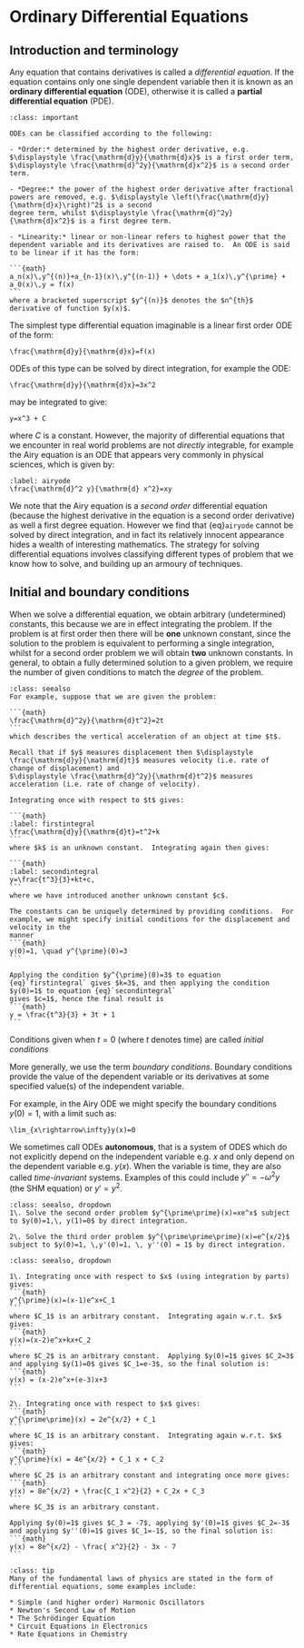 # Ordinary Differential Equations

## Introduction and terminology

Any equation that contains derivatives is called a *differential equation*. If the equation contains only one single dependent variable then it is 
known as an **ordinary differential equation** (ODE), otherwise it is called a **partial differential equation** (PDE).

````{admonition} Classifying ODEs
:class: important

ODEs can be classified according to the following:

- *Order:* determined by the highest order derivative, e.g. $\displaystyle \frac{\mathrm{d}y}{\mathrm{d}x}$ is a first order term, 
$\displaystyle \frac{\mathrm{d}^2y}{\mathrm{d}x^2}$ is a second order term.

- *Degree:* the power of the highest order derivative after fractional powers are removed, e.g. $\displaystyle \left(\frac{\mathrm{d}y}{\mathrm{d}x}\right)^2$ is a second 
degree term, whilst $\displaystyle \frac{\mathrm{d}^2y}{\mathrm{d}x^2}$ is a first degree term.

- *Linearity:* linear or non-linear refers to highest power that the dependent variable and its derivatives are raised to.  An ODE is said to be linear if it has the form:

```{math}
a_n(x)\,y^{(n)}+a_{n-1}(x)\,y^{(n-1)} + \dots + a_1(x)\,y^{\prime} + a_0(x)\,y = f(x)
```
where a bracketed superscript $y^{(n)}$ denotes the $n^{th}$ derivative of function $y(x)$.

````

The simplest type differential equation imaginable is a linear first order ODE of the form:

```{math}
\frac{\mathrm{d}y}{\mathrm{d}x}=f(x)
```

ODEs of this type can be solved by direct integration, for example the ODE:
```{math}
\frac{\mathrm{d}y}{\mathrm{d}x}=3x^2
```
may be integrated to give:
```{math}
y=x^3 + C
```
where $C$ is a constant.  However, the majority of differential equations that we encounter in real world problems are not *directly* integrable, for 
example the Airy equation is an ODE that appears very commonly in physical sciences, which is given by:
```{math}
:label: airyode
\frac{\mathrm{d}^2 y}{\mathrm{d} x^2}=xy
```
We note that the Airy equation is a *second order* differential equation (because the highest derivative in the equation is a second order derivative) as well a first 
degree equation.  However we find that {eq}`airyode` cannot be solved by direct integration, and in fact its relatively innocent appearance hides a wealth of interesting 
mathematics.  The strategy for solving differential equations involves classifying different types of problem that we know how to solve, and building up an 
armoury of techniques.


## Initial and boundary conditions

When we solve a differential equation, we obtain arbitrary (undetermined) constants, this because we are in effect integrating the problem.  If the problem is at first 
order then there will be **one** unknown constant, since the solution to the problem is equivalent to performing a single integration, whilst for a second order 
problem we will obtain **two** unknown constants.  In general, to obtain a fully determined solution to a given problem, we require the number of given 
conditions to match the *degree* of the problem.

````{admonition} Worked example
:class: seealso
For example, suppose that we are given the problem:

```{math}
\frac{\mathrm{d}^2y}{\mathrm{d}t^2}=2t
```
which describes the vertical acceleration of an object at time $t$.

Recall that if $y$ measures displacement then $\displaystyle \frac{\mathrm{d}y}{\mathrm{d}t}$ measures velocity (i.e. rate of change of displacement) and 
$\displaystyle \frac{\mathrm{d}^2y}{\mathrm{d}t^2}$ measures acceleration (i.e. rate of change of velocity).

Integrating once with respect to $t$ gives:

```{math}
:label: firstintegral
\frac{\mathrm{d}y}{\mathrm{d}t}=t^2+k
```
where $k$ is an unknown constant.  Integrating again then gives:

```{math}
:label: secondintegral
y=\frac{t^3}{3}+kt+c,
```
where we have introduced another unknown constant $c$.

The constants can be uniquely determined by providing conditions.  For example, we might specify initial conditions for the displacement and velocity in the 
manner 
```{math}
y(0)=1, \quad y^{\prime}(0)=3
```

Applying the condition $y^{\prime}(0)=3$ to equation {eq}`firstintegral` gives $k=3$, and then applying the condition $y(0)=1$ to equation {eq}`secondintegral` 
gives $c=1$, hence the final result is 
```{math}
y = \frac{t^3}{3} + 3t + 1
```

````

Conditions given when $t=0$ (where $t$ denotes time) are called *initial conditions*

More generally, we use the term *boundary conditions*.  Boundary conditions provide the value of the dependent variable or its derivatives at some 
specified value(s) of the independent variable.

For example, in the Airy ODE we might specify the boundary conditions $y(0)=1$, with a limit such as:
```{math}
\lim_{x\rightarrow\infty}y(x)=0
```

We sometimes call ODEs **autonomous**, that is a system of ODES which do not explicitly depend on the independent 
variable e.g. $x$ and only depend on the dependent variable e.g. $y(x)$. When the variable is time, they are also 
called *time-invariant* systems.  Examples of this could include $y'' = -\omega^2 y$ (the SHM equation) or $y' = y^2$.


````{admonition} Practice questions
:class: seealso, dropdown
1\. Solve the second order problem $y^{\prime\prime}(x)=xe^x$ subject to $y(0)=1,\, y(1)=0$ by direct integration. 

2\. Solve the third order problem $y^{\prime\prime\prime}(x)=e^{x/2}$ subject to $y(0)=1, \,y'(0)=1, \, y''(0) = 1$ by direct integration. 
````

````{admonition} Solution
:class: seealso, dropdown

1\. Integrating once with respect to $x$ (using integration by parts) gives: 
```{math}
y^{\prime}(x)=(x-1)e^x+C_1
```
where $C_1$ is an arbitrary constant.  Integrating again w.r.t. $x$ gives:
```{math}
y(x)=(x-2)e^x+kx+C_2
```
where $C_2$ is an arbitrary constant.  Applying $y(0)=1$ gives $C_2=3$ and applying $y(1)=0$ gives $C_1=e-3$, so the final solution is:
```{math}
y(x) = (x-2)e^x+(e-3)x+3
```

2\. Integrating once with respect to $x$ gives: 
```{math}
y^{\prime\prime}(x) = 2e^{x/2} + C_1
```
where $C_1$ is an arbitrary constant.  Integrating again w.r.t. $x$ gives:
```{math}
y^{\prime}(x) = 4e^{x/2} + C_1 x + C_2
```
where $C_2$ is an arbitrary constant and integrating once more gives:
```{math}
y(x) = 8e^{x/2} + \frac{C_1 x^2}{2} + C_2x + C_3
```
where $C_3$ is an arbitrary constant.  

Applying $y(0)=1$ gives $C_3 = -7$, applying $y'(0)=1$ gives $C_2=-3$ and applying $y''(0)=1$ gives $C_1=-1$, so the final solution is:
```{math}
y(x) = 8e^{x/2} - \frac{ x^2}{2} - 3x - 7
```
````

````{admonition} Real Life Examples
:class: tip
Many of the fundamental laws of physics are stated in the form of differential equations, some examples include:

* Simple (and higher order) Harmonic Oscillators
* Newton's Second Law of Motion
* The Schrödinger Equation
* Circuit Equations in Electronics
* Rate Equations in Chemistry
```` 


